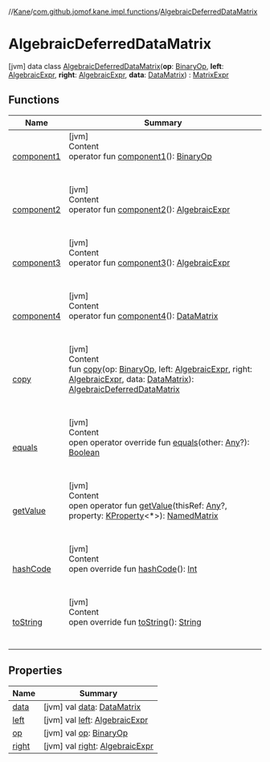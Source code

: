 //[Kane](../../index.md)/[com.github.jomof.kane.impl.functions](../index.md)/[AlgebraicDeferredDataMatrix](index.md)



# AlgebraicDeferredDataMatrix  
 [jvm] data class [AlgebraicDeferredDataMatrix](index.md)(**op**: [BinaryOp](../../com.github.jomof.kane.impl/-binary-op/index.md), **left**: [AlgebraicExpr](../../com.github.jomof.kane/-algebraic-expr/index.md), **right**: [AlgebraicExpr](../../com.github.jomof.kane/-algebraic-expr/index.md), **data**: [DataMatrix](../../com.github.jomof.kane.impl/-data-matrix/index.md)) : [MatrixExpr](../../com.github.jomof.kane/-matrix-expr/index.md)   


## Functions  
  
|  Name|  Summary| 
|---|---|
| <a name="com.github.jomof.kane.impl.functions/AlgebraicDeferredDataMatrix/component1/#/PointingToDeclaration/"></a>[component1](component1.md)| <a name="com.github.jomof.kane.impl.functions/AlgebraicDeferredDataMatrix/component1/#/PointingToDeclaration/"></a>[jvm]  <br>Content  <br>operator fun [component1](component1.md)(): [BinaryOp](../../com.github.jomof.kane.impl/-binary-op/index.md)  <br><br><br>
| <a name="com.github.jomof.kane.impl.functions/AlgebraicDeferredDataMatrix/component2/#/PointingToDeclaration/"></a>[component2](component2.md)| <a name="com.github.jomof.kane.impl.functions/AlgebraicDeferredDataMatrix/component2/#/PointingToDeclaration/"></a>[jvm]  <br>Content  <br>operator fun [component2](component2.md)(): [AlgebraicExpr](../../com.github.jomof.kane/-algebraic-expr/index.md)  <br><br><br>
| <a name="com.github.jomof.kane.impl.functions/AlgebraicDeferredDataMatrix/component3/#/PointingToDeclaration/"></a>[component3](component3.md)| <a name="com.github.jomof.kane.impl.functions/AlgebraicDeferredDataMatrix/component3/#/PointingToDeclaration/"></a>[jvm]  <br>Content  <br>operator fun [component3](component3.md)(): [AlgebraicExpr](../../com.github.jomof.kane/-algebraic-expr/index.md)  <br><br><br>
| <a name="com.github.jomof.kane.impl.functions/AlgebraicDeferredDataMatrix/component4/#/PointingToDeclaration/"></a>[component4](component4.md)| <a name="com.github.jomof.kane.impl.functions/AlgebraicDeferredDataMatrix/component4/#/PointingToDeclaration/"></a>[jvm]  <br>Content  <br>operator fun [component4](component4.md)(): [DataMatrix](../../com.github.jomof.kane.impl/-data-matrix/index.md)  <br><br><br>
| <a name="com.github.jomof.kane.impl.functions/AlgebraicDeferredDataMatrix/copy/#com.github.jomof.kane.impl.BinaryOp#com.github.jomof.kane.AlgebraicExpr#com.github.jomof.kane.AlgebraicExpr#com.github.jomof.kane.impl.DataMatrix/PointingToDeclaration/"></a>[copy](copy.md)| <a name="com.github.jomof.kane.impl.functions/AlgebraicDeferredDataMatrix/copy/#com.github.jomof.kane.impl.BinaryOp#com.github.jomof.kane.AlgebraicExpr#com.github.jomof.kane.AlgebraicExpr#com.github.jomof.kane.impl.DataMatrix/PointingToDeclaration/"></a>[jvm]  <br>Content  <br>fun [copy](copy.md)(op: [BinaryOp](../../com.github.jomof.kane.impl/-binary-op/index.md), left: [AlgebraicExpr](../../com.github.jomof.kane/-algebraic-expr/index.md), right: [AlgebraicExpr](../../com.github.jomof.kane/-algebraic-expr/index.md), data: [DataMatrix](../../com.github.jomof.kane.impl/-data-matrix/index.md)): [AlgebraicDeferredDataMatrix](index.md)  <br><br><br>
| <a name="kotlin/Any/equals/#kotlin.Any?/PointingToDeclaration/"></a>[equals](../../com.github.jomof.kane.impl.types/-double-algebraic-type/index.md#%5Bkotlin%2FAny%2Fequals%2F%23kotlin.Any%3F%2FPointingToDeclaration%2F%5D%2FFunctions%2F-1324435526)| <a name="kotlin/Any/equals/#kotlin.Any?/PointingToDeclaration/"></a>[jvm]  <br>Content  <br>open operator override fun [equals](../../com.github.jomof.kane.impl.types/-double-algebraic-type/index.md#%5Bkotlin%2FAny%2Fequals%2F%23kotlin.Any%3F%2FPointingToDeclaration%2F%5D%2FFunctions%2F-1324435526)(other: [Any](https://kotlinlang.org/api/latest/jvm/stdlib/kotlin/-any/index.html)?): [Boolean](https://kotlinlang.org/api/latest/jvm/stdlib/kotlin/-boolean/index.html)  <br><br><br>
| <a name="com.github.jomof.kane/MatrixExpr/getValue/#kotlin.Any?#kotlin.reflect.KProperty[*]/PointingToDeclaration/"></a>[getValue](../../com.github.jomof.kane/-matrix-expr/get-value.md)| <a name="com.github.jomof.kane/MatrixExpr/getValue/#kotlin.Any?#kotlin.reflect.KProperty[*]/PointingToDeclaration/"></a>[jvm]  <br>Content  <br>open operator fun [getValue](../../com.github.jomof.kane/-matrix-expr/get-value.md)(thisRef: [Any](https://kotlinlang.org/api/latest/jvm/stdlib/kotlin/-any/index.html)?, property: [KProperty](https://kotlinlang.org/api/latest/jvm/stdlib/kotlin.reflect/-k-property/index.html)<*>): [NamedMatrix](../../com.github.jomof.kane.impl/-named-matrix/index.md)  <br><br><br>
| <a name="kotlin/Any/hashCode/#/PointingToDeclaration/"></a>[hashCode](../../com.github.jomof.kane.impl.types/-double-algebraic-type/index.md#%5Bkotlin%2FAny%2FhashCode%2F%23%2FPointingToDeclaration%2F%5D%2FFunctions%2F-1324435526)| <a name="kotlin/Any/hashCode/#/PointingToDeclaration/"></a>[jvm]  <br>Content  <br>open override fun [hashCode](../../com.github.jomof.kane.impl.types/-double-algebraic-type/index.md#%5Bkotlin%2FAny%2FhashCode%2F%23%2FPointingToDeclaration%2F%5D%2FFunctions%2F-1324435526)(): [Int](https://kotlinlang.org/api/latest/jvm/stdlib/kotlin/-int/index.html)  <br><br><br>
| <a name="com.github.jomof.kane.impl.functions/AlgebraicDeferredDataMatrix/toString/#/PointingToDeclaration/"></a>[toString](to-string.md)| <a name="com.github.jomof.kane.impl.functions/AlgebraicDeferredDataMatrix/toString/#/PointingToDeclaration/"></a>[jvm]  <br>Content  <br>open override fun [toString](to-string.md)(): [String](https://kotlinlang.org/api/latest/jvm/stdlib/kotlin/-string/index.html)  <br><br><br>


## Properties  
  
|  Name|  Summary| 
|---|---|
| <a name="com.github.jomof.kane.impl.functions/AlgebraicDeferredDataMatrix/data/#/PointingToDeclaration/"></a>[data](data.md)| <a name="com.github.jomof.kane.impl.functions/AlgebraicDeferredDataMatrix/data/#/PointingToDeclaration/"></a> [jvm] val [data](data.md): [DataMatrix](../../com.github.jomof.kane.impl/-data-matrix/index.md)   <br>
| <a name="com.github.jomof.kane.impl.functions/AlgebraicDeferredDataMatrix/left/#/PointingToDeclaration/"></a>[left](left.md)| <a name="com.github.jomof.kane.impl.functions/AlgebraicDeferredDataMatrix/left/#/PointingToDeclaration/"></a> [jvm] val [left](left.md): [AlgebraicExpr](../../com.github.jomof.kane/-algebraic-expr/index.md)   <br>
| <a name="com.github.jomof.kane.impl.functions/AlgebraicDeferredDataMatrix/op/#/PointingToDeclaration/"></a>[op](op.md)| <a name="com.github.jomof.kane.impl.functions/AlgebraicDeferredDataMatrix/op/#/PointingToDeclaration/"></a> [jvm] val [op](op.md): [BinaryOp](../../com.github.jomof.kane.impl/-binary-op/index.md)   <br>
| <a name="com.github.jomof.kane.impl.functions/AlgebraicDeferredDataMatrix/right/#/PointingToDeclaration/"></a>[right](right.md)| <a name="com.github.jomof.kane.impl.functions/AlgebraicDeferredDataMatrix/right/#/PointingToDeclaration/"></a> [jvm] val [right](right.md): [AlgebraicExpr](../../com.github.jomof.kane/-algebraic-expr/index.md)   <br>

